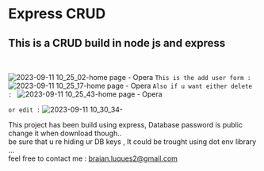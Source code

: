 # Express CRUD 

## This is a CRUD build in node js  and express
<br/>

![2023-09-11 10_25_02-home page - Opera](https://github.com/DavidLuques/Crud_express/assets/76604947/23748392-eb55-443d-be28-206f312c7dd1)
`This is the add user form :` 
![2023-09-11 10_25_17-home page - Opera](https://github.com/DavidLuques/Crud_express/assets/76604947/c79775ff-06be-4c4d-b7b0-f9d02f923a1d)
`Also if u want either delete : ` 
![2023-09-11 10_25_43-home page - Opera](https://github.com/DavidLuques/Crud_express/assets/76604947/becdd1b2-9ffe-460d-aef6-f1b1bf054b33)

`or edit :`
![2023-09-11 10_30_34-](https://github.com/DavidLuques/Crud_express/assets/76604947/1359bf5d-1446-4227-8e4f-7e6a06f18605)

This project has been build using express,  Database password is public change it when download though..   
be sure that u re hiding ur DB keys , It could be trought using dot env library ...   
feel free to contact me :  braian.luques2@gmail.com

